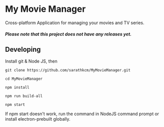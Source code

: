 # My Movie Manager
Cross-platform Application for managing your movies and TV series.


##### Please note that this project does not have any releases yet.

## Developing

Install git & Node JS, then

```
git clone https://github.com/sarathkcm/MyMovieManager.git

cd MyMovieManager

npm install

npm run build-all

npm start
```
If npm start doesn't work, run the command in NodeJS command prompt or install electron-prebuilt globally.
